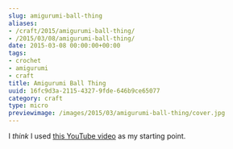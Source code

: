 ```yaml
---
slug: amigurumi-ball-thing
aliases:
- /craft/2015/amigurumi-ball-thing/
- /2015/03/08/amigurumi-ball-thing/
date: 2015-03-08 00:00:00+00:00
tags:
- crochet
- amigurumi
- craft
title: Amigurumi Ball Thing
uuid: 16fc9d3a-2115-4327-9fde-646b9ce65077
category: craft
type: micro
previewimage: /images/2015/03/amigurumi-ball-thing/cover.jpg
---
```

[this YouTube video]: https://youtu.be/mJ47MLlrLzw
I *think* I used [this YouTube video][] as my starting point.
<!-- TEASER_END -->